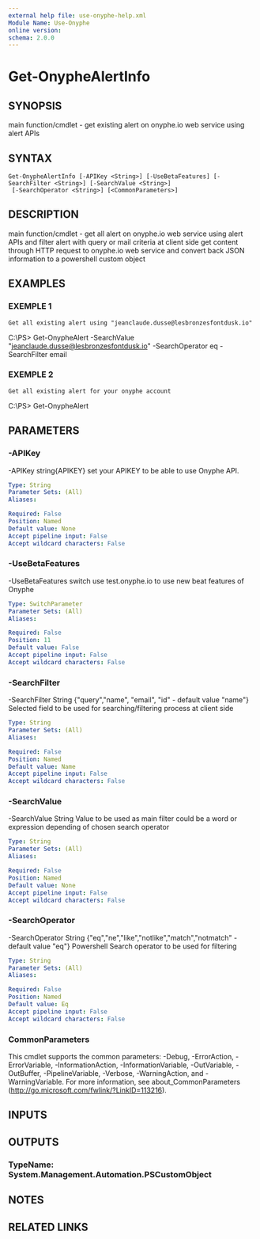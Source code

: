 ```yaml
---
external help file: use-onyphe-help.xml
Module Name: Use-Onyphe
online version:
schema: 2.0.0
---
```


# Get-OnypheAlertInfo

## SYNOPSIS
main function/cmdlet - get existing alert on onyphe.io web service using alert APIs

## SYNTAX

```
Get-OnypheAlertInfo [-APIKey <String>] [-UseBetaFeatures] [-SearchFilter <String>] [-SearchValue <String>]
 [-SearchOperator <String>] [<CommonParameters>]
```

## DESCRIPTION
main function/cmdlet - get all alert on onyphe.io web service using alert APIs and filter alert with query or mail criteria at client side
get content through HTTP request to onyphe.io web service and convert back JSON information to a powershell custom object

## EXAMPLES

### EXEMPLE 1
```
Get all existing alert using "jeanclaude.dusse@lesbronzesfontdusk.io"
```

C:\PS\> Get-OnypheAlert -SearchValue "jeanclaude.dusse@lesbronzesfontdusk.io" -SearchOperator eq -SearchFilter email

### EXEMPLE 2
```
Get all existing alert for your onyphe account
```

C:\PS\> Get-OnypheAlert

## PARAMETERS

### -APIKey
-APIKey string{APIKEY}
set your APIKEY to be able to use Onyphe API.

```yaml
Type: String
Parameter Sets: (All)
Aliases:

Required: False
Position: Named
Default value: None
Accept pipeline input: False
Accept wildcard characters: False
```

### -UseBetaFeatures
-UseBetaFeatures switch
use test.onyphe.io to use new beat features of Onyphe

```yaml
Type: SwitchParameter
Parameter Sets: (All)
Aliases:

Required: False
Position: 11
Default value: False
Accept pipeline input: False
Accept wildcard characters: False
```

### -SearchFilter
-SearchFilter String {"query","name", "email", "id" - default value "name"} 
Selected field to be used for searching/filtering process at client side

```yaml
Type: String
Parameter Sets: (All)
Aliases:

Required: False
Position: Named
Default value: Name
Accept pipeline input: False
Accept wildcard characters: False
```

### -SearchValue
-SearchValue String
Value to be used as main filter could be a word or expression depending of chosen search operator

```yaml
Type: String
Parameter Sets: (All)
Aliases:

Required: False
Position: Named
Default value: None
Accept pipeline input: False
Accept wildcard characters: False
```

### -SearchOperator
-SearchOperator String {"eq","ne","like","notlike","match","notmatch" - default value "eq"}
Powershell Search operator to be used for filtering

```yaml
Type: String
Parameter Sets: (All)
Aliases:

Required: False
Position: Named
Default value: Eq
Accept pipeline input: False
Accept wildcard characters: False
```

### CommonParameters
This cmdlet supports the common parameters: -Debug, -ErrorAction, -ErrorVariable, -InformationAction, -InformationVariable, -OutVariable, -OutBuffer, -PipelineVariable, -Verbose, -WarningAction, and -WarningVariable.
For more information, see about_CommonParameters (http://go.microsoft.com/fwlink/?LinkID=113216).

## INPUTS

## OUTPUTS

### TypeName: System.Management.Automation.PSCustomObject
## NOTES

## RELATED LINKS
